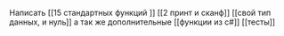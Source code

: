 
Написать [[15 стандартных функций ]] [[2 принт и сканф]] [[свой тип данных, и нуль]] а так же дополнительные [[функции из с#]] [[тесты]]